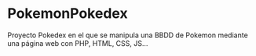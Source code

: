 # PokemonPokedex
Proyecto Pokedex en el que se manipula una BBDD de Pokemon mediante una página web con PHP, HTML, CSS, JS...
